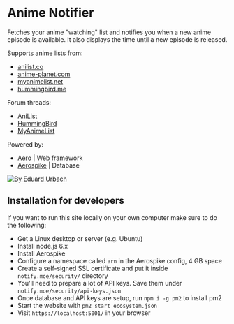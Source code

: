 # Anime Notifier

Fetches your anime "watching" list and notifies you when a new anime episode is available. It also displays the time until a new episode is released.

Supports anime lists from:
- [anilist.co](https://anilist.co)
- [anime-planet.com](http://anime-planet.com)
- [myanimelist.net](http://myanimelist.net)
- [hummingbird.me](https://hummingbird.me)

Forum threads:
- [AniList](http://anilist.co/forum/thread/64)
- [HummingBird](https://forums.hummingbird.me/t/16787)
- [MyAnimeList](http://myanimelist.net/forum/?topicid=1175519)

Powered by:
- [Aero](https://github.com/aerojs/aero) | Web framework
- [Aerospike](https://github.com/aerospike) | Database

[![By Eduard Urbach](http://forthebadge.com/images/badges/built-with-love.svg)](https://github.com/blitzprog)

## Installation for developers

If you want to run this site locally on your own computer make sure to do the following:

* Get a Linux desktop or server (e.g. Ubuntu)
* Install node.js 6.x
* Install Aerospike
* Configure a namespace called `arn` in the Aerospike config, 4 GB space
* Create a self-signed SSL certificate and put it inside `notify.moe/security/` directory
* You'll need to prepare a lot of API keys. Save them under `notify.moe/security/api-keys.json`
* Once database and API keys are setup, run `npm i -g pm2` to install pm2
* Start the website with `pm2 start ecosystem.json`
* Visit `https://localhost:5001/` in your browser